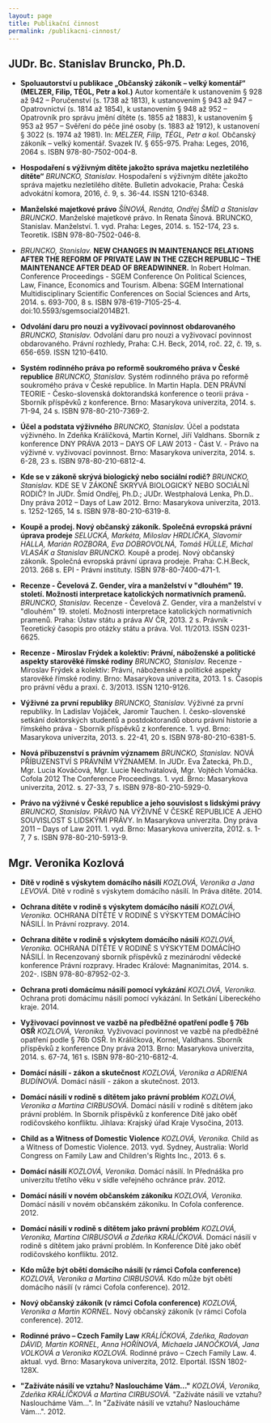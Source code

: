 ```yaml
---
layout: page
title: Publikační činnost
permalink: /publikacni-cinnost/
---
```


## <a name="bruncko"></a>JUDr. Bc. Stanislav Bruncko, Ph.D.

- **Spoluautorství u publikace „Občanský zákoník – velký komentář“ (MELZER, Filip, TÉGL, Petr a kol.)**
Autor komentáře k ustanovením § 928 až 942 – Poručenství (s. 1738 až 1813), k ustanovením § 943 až 947 – Opatrovnictví (s. 1814 až 1854), k ustanovením § 948 až 952 – Opatrovník pro správu jmění dítěte (s. 1855 až 1883), k ustanovením § 953 až 957 – Svěření do péče jiné osoby (s. 1883 až 1912), k ustanovení § 3022 (s. 1974 až 1981). In: *MELZER, Filip, TÉGL, Petr a kol.* Občanský zákoník – velký komentář. Svazek IV. § 655-975. Praha: Leges, 2016, 2064 s. ISBN 978-80-7502-004-8.

- **Hospodaření s výživným dítěte jakožto správa majetku nezletilého dítěte“**
*BRUNCKO, Stanislav.* Hospodaření s výživným dítěte jakožto správa majetku nezletilého dítěte. Bulletin advokacie, Praha: Česká advokátní komora, 2016, č. 9, s. 36-44. ISSN 1210-6348.

- **Manželské majetkové právo**
*ŠÍNOVÁ, Renáta, Ondřej ŠMÍD a Stanislav BRUNCKO*. Manželské majetkové právo. In Renata Šínová. BRUNCKO, Stanislav. Manželství. 1. vyd. Praha: Leges, 2014. s. 152-174, 23 s. Teoretik. ISBN 978-80-7502-046-8. 

- *BRUNCKO, Stanislav.* **NEW CHANGES IN MAINTENANCE RELATIONS AFTER THE REFORM OF PRIVATE LAW IN THE CZECH REPUBLIC – THE MAINTENANCE AFTER DEAD OF BREADWINNER.** In Robert Holman. Conference Proceedings - SGEM Conference On Political Sciences, Law, Finance, Economics and Tourism. Albena: SGEM International Multidisciplinary Scientific Conferences on Social Sciences and Arts, 2014. s. 693-700, 8 s. ISBN 978-619-7105-25-4. doi:10.5593/sgemsocial2014B21. 

- **Odvolání daru pro nouzi a vyživovací povinnost obdarovaného**
*BRUNCKO, Stanislav.* Odvolání daru pro nouzi a vyživovací povinnost obdarovaného. Právní rozhledy, Praha: C.H. Beck, 2014, roč. 22, č. 19, s. 656-659. ISSN 1210-6410. 

- **Systém rodinného práva po reformě soukromého práva v České republice**
*BRUNCKO, Stanislav.* Systém rodinného práva po reformě soukromého práva v České republice. In Martin Hapla. DEN PRÁVNÍ TEORIE - Česko-slovenská doktorandská konference o teorii práva - Sborník příspěvků z konference. Brno: Masarykova univerzita, 2014. s. 71-94, 24 s. ISBN 978-80-210-7369-2. 

- **Účel a podstata výživného**
*BRUNCKO, Stanislav.* Účel a podstata výživného. In Zdeňka Králíčková, Martin Kornel, Jiří Valdhans. Sborník z konference DNY PRÁVA 2013 – DAYS OF LAW 2013 - Část V. - Právo na výživné v. vyživovací povinnost. Brno: Masarykova univerzita, 2014. s. 6-28, 23 s. ISBN 978-80-210-6812-4. 

- **Kde se v zákoně skrývá biologický nebo sociální rodič?**
*BRUNCKO, Stanislav.* KDE SE V ZÁKONĚ SKRÝVÁ BIOLOGICKÝ NEBO SOCIÁLNÍ RODIČ? In JUDr. Šmíd Ondřej, Ph.D.; JUDr. Westphalová Lenka, Ph.D.. Dny práva 2012 – Days of Law 2012. Brno: Masarykova univerzita, 2013. s. 1252-1265, 14 s. ISBN 978-80-210-6319-8. 

- **Koupě a prodej. Nový občanský zákoník. Společná evropská právní úprava prodeje**
*SELUCKÁ, Markéta, Miloslav HRDLIČKA, Slavomír HALLA, Marián ROZBORA, Eva DOBROVOLNÁ, Tomáš HÜLLE, Michal VLASÁK a Stanislav BRUNCKO.* Koupě a prodej. Nový občanský zákoník. Společná evropská právní úprava prodeje. Praha: C.H.Beck, 2013. 268 s. EPI - Právní instituty. ISBN 978-80-7400-471-1. 

- **Recenze - Čevelová Z. Gender, víra a manželství v "dlouhém" 19. století. Možnosti interpretace katolických normativních pramenů.** 
*BRUNCKO, Stanislav.* Recenze - Čevelová Z. Gender, víra a manželství v "dlouhém" 19. století. Možnosti interpretace katolických normativních pramenů. Praha: Ústav státu a práva AV ČR, 2013. 2 s. Právník - Teoretický časopis pro otázky státu a práva. Vol. 11/2013. ISSN 0231-6625. 

- **Recenze - Miroslav Frýdek a kolektiv: Právní, náboženské a politické aspekty starověké římské rodiny**
*BRUNCKO, Stanislav.* Recenze - Miroslav Frýdek a kolektiv: Právní, náboženské a politické aspekty starověké římské rodiny. Brno: Masarykova univerzita, 2013. 1 s. Časopis pro právní vědu a praxi. č. 3/2013. ISSN 1210-9126. 

- **Výživné za první republiky**
*BRUNCKO, Stanislav.* Výživné za první republiky. In Ladislav Vojáček, Jaromír Tauchen. I. česko-slovenské setkání doktorských studentů a postdoktorandů oboru právní historie a římského práva - Sborník příspěvků z konference. 1. vyd. Brno: Masarykova univerzita, 2013. s. 22-41, 20 s. ISBN 978-80-210-6381-5. 

- **Nová příbuzenství s právním významem**
*BRUNCKO, Stanislav.* NOVÁ PŘÍBUZENSTVÍ S PRÁVNÍM VÝZNAMEM. In JUDr. Eva Žatecká, Ph.D., Mgr. Lucia Kováčová, Mgr. Lucie Nechvátalová, Mgr. Vojtěch Vomáčka. Cofola 2012 The Conference Proceedings. 1. vyd. Brno: Masarykova univerzita, 2012. s. 27-33, 7 s. ISBN 978-80-210-5929-0. 

- **Právo na výživné v České republice a jeho souvislost s lidskými právy**
*BRUNCKO, Stanislav.* PRÁVO NA VÝŽIVNÉ V ČESKÉ REPUBLICE A JEHO SOUVISLOST S LIDSKÝMI PRÁVY. In Masarykova univerzita. Dny práva 2011 – Days of Law 2011. 1. vyd. Brno: Masarykova univerzita, 2012. s. 1-7, 7 s. ISBN 978-80-210-5913-9. 



## <a name="kozlova"></a>Mgr. Veronika Kozlová

- **Dítě v rodině s výskytem domácího násilí**
*KOZLOVÁ, Veronika a Jana LEVOVÁ.* Dítě v rodině s výskytem domácího násilí. In Práva dítěte. 2014. 

- **Ochrana dítěte v rodině s výskytem domácího násilí**
*KOZLOVÁ, Veronika.* OCHRANA DÍTĚTE V RODINĚ S VÝSKYTEM DOMÁCÍHO NÁSILÍ. In Právní rozpravy. 2014. 

- **Ochrana dítěte v rodině s výskytem domácího násilí**
*KOZLOVÁ, Veronika.* OCHRANA DÍTĚTE V RODINĚ S VÝSKYTEM DOMÁCÍHO NÁSILÍ. In Recenzovaný sborník příspěvků z mezinárodní vědecké konference Právní rozpravy. Hradec Králové: Magnanimitas, 2014. s. 202-. ISBN 978-80-87952-02-3. 

- **Ochrana proti domácímu násilí pomocí vykázání**
*KOZLOVÁ, Veronika.* Ochrana proti domácímu násilí pomocí vykázání. In Setkání Libereckého kraje. 2014. 

- **Vyživovací povinnost ve vazbě na předběžné opatření podle § 76b OSŘ**
*KOZLOVÁ, Veronika.* Vyživovací povinnost ve vazbě na předběžné opatření podle § 76b OSŘ. In Králíčková, Kornel, Valdhans. Sborník příspěvků z konference Dny práva 2013. Brno: Masarykova univerzita, 2014. s. 67-74, 161 s. ISBN 978-80-210-6812-4. 

- **Domácí násilí - zákon a skutečnost**
*KOZLOVÁ, Veronika a ADRIENA BUDÍNOVÁ.* Domácí násilí - zákon a skutečnost. 2013. 

- **Domácí násilí v rodině s dítětem jako právní problém**
*KOZLOVÁ, Veronika a Martina CIRBUSOVÁ.* Domácí násilí v rodině s dítětem jako právní problém. In Sborník příspěvků z konference Dítě jako oběť rodičovského konfliktu. Jihlava: Krajský úřad Kraje Vysočina, 2013. 

- **Child as a Witness of Domestic Violence**
*KOZLOVÁ, Veronika.* Child as a Witness of Domestic Violence. 2013. vyd. Sydney, Australia: World Congress on Family Law and Children's Rights Inc., 2013. 6 s. 

- **Domácí násilí**
*KOZLOVÁ, Veronika.* Domácí násilí. In Přednáška pro univerzitu třetího věku v sídle veřejného ochránce práv. 2012. 

- **Domácí násilí v novém občanském zákoníku**
*KOZLOVÁ, Veronika.* Domácí násilí v novém občanském zákoníku. In Cofola conference. 2012. 

- **Domácí násilí v rodině s dítětem jako právní problém**
*KOZLOVÁ, Veronika, Martina CIRBUSOVÁ a Zdeňka KRÁLÍČKOVÁ.* Domácí násilí v rodině s dítětem jako právní problém. In Konference Dítě jako oběť rodičovského konfliktu. 2012. 

- **Kdo může být obětí domácího násilí (v rámci Cofola conference)**
*KOZLOVÁ, Veronika a Martina CIRBUSOVÁ.* Kdo může být obětí domácího násilí (v rámci Cofola conference). 2012. 

- **Nový občanský zákoník (v rámci Cofola conference)**
*KOZLOVÁ, Veronika a Martin KORNEL.* Nový občanský zákoník (v rámci Cofola conference). 2012. 

- **Rodinné právo – Czech Family Law**
*KRÁLÍČKOVÁ, Zdeňka, Radovan DÁVID, Martin KORNEL, Anna HOŘÍNOVÁ, Michaela JANOČKOVÁ, Jana VOLKOVÁ a Veronika KOZLOVÁ.* Rodinné právo – Czech Family Law. 4. aktual. vyd. Brno: Masarykova univerzita, 2012. Elportál. ISSN 1802-128X. 

- **"Zažíváte násilí ve vztahu? Nasloucháme Vám..."**
*KOZLOVÁ, Veronika, Zdeňka KRÁLÍČKOVÁ a Martina CIRBUSOVÁ.* "Zažíváte násilí ve vztahu? Nasloucháme Vám...". In "Zažíváte násilí ve vztahu? Nasloucháme Vám...". 2012. 

